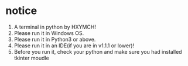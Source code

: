 # notice
1. A terminal in python by HXYMCH!
2. Please run it in Windows OS.
3. Please run it in Python3 or above.
4. Please run it in an IDE(if you are in v1.1.1 or lower)!
5. Before you run it, check your python and make sure you had installed tkinter moudle
